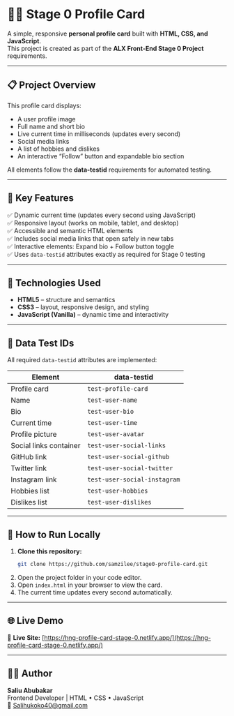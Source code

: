 # 🧑‍💻 Stage 0 Profile Card

A simple, responsive **personal profile card** built with **HTML, CSS, and JavaScript**.  
This project is created as part of the **ALX Front-End Stage 0 Project** requirements.

---

## 📋 Project Overview

This profile card displays:

- A user profile image
- Full name and short bio
- Live current time in milliseconds (updates every second)
- Social media links
- A list of hobbies and dislikes
- An interactive “Follow” button and expandable bio section

All elements follow the **data-testid** requirements for automated testing.

---

## 🧠 Key Features

✅ Dynamic current time (updates every second using JavaScript)  
✅ Responsive layout (works on mobile, tablet, and desktop)  
✅ Accessible and semantic HTML elements  
✅ Includes social media links that open safely in new tabs  
✅ Interactive elements: Expand bio + Follow button toggle  
✅ Uses `data-testid` attributes exactly as required for Stage 0 testing

---

## 🧩 Technologies Used

- **HTML5** – structure and semantics
- **CSS3** – layout, responsive design, and styling
- **JavaScript (Vanilla)** – dynamic time and interactivity

---

## 🧪 Data Test IDs

All required `data-testid` attributes are implemented:

| Element                | data-testid                  |
| ---------------------- | ---------------------------- |
| Profile card           | `test-profile-card`          |
| Name                   | `test-user-name`             |
| Bio                    | `test-user-bio`              |
| Current time           | `test-user-time`             |
| Profile picture        | `test-user-avatar`           |
| Social links container | `test-user-social-links`     |
| GitHub link            | `test-user-social-github`    |
| Twitter link           | `test-user-social-twitter`   |
| Instagram link         | `test-user-social-instagram` |
| Hobbies list           | `test-user-hobbies`          |
| Dislikes list          | `test-user-dislikes`         |

---

## 🚀 How to Run Locally

1. **Clone this repository:**
   ```bash
   git clone https://github.com/samzilee/stage0-profile-card.git
   ```
2. Open the project folder in your code editor.
3. Open `index.html` in your browser to view the card.
4. The current time updates every second automatically.

---

## 🌐 Live Demo

🔗 **Live Site:** [https://hng-profile-card-stage-0.netlify.app/](https://hng-profile-card-stage-0.netlify.app/)

---

## 👨‍💻 Author

**Saliu Abubakar**  
Frontend Developer | HTML • CSS • JavaScript  
📧 Salihukoko40@gmail.com
